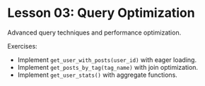 # Lesson 03: Query Optimization

Advanced query techniques and performance optimization.

Exercises:
- Implement `get_user_with_posts(user_id)` with eager loading.
- Implement `get_posts_by_tag(tag_name)` with join optimization.
- Implement `get_user_stats()` with aggregate functions.


